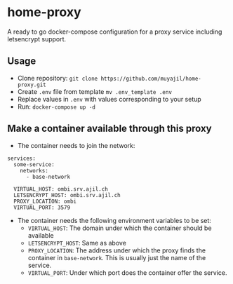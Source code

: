 # home-proxy
A ready to go docker-compose configuration for a proxy service including letsencrypt support.

## Usage
- Clone repository: `git clone https://github.com/muyajil/home-proxy.git`
- Create `.env` file from template `mv .env_template .env`
- Replace values in `.env` with values corresponding to your setup
- Run: `docker-compose up -d`

## Make a container available through this proxy
- The container needs to join the network:
```
services:
  some-service:
    networks:
      - base-network
```
      VIRTUAL_HOST: ombi.srv.ajil.ch
      LETSENCRYPT_HOST: ombi.srv.ajil.ch
      PROXY_LOCATION: ombi
      VIRTUAL_PORT: 3579
- The container needs the following environment variables to be set:
  - `VIRTUAL_HOST`: The domain under which the container should be available
  - `LETSENCRYPT_HOST`: Same as above
  - `PROXY_LOCATION`: The address under which the proxy finds the container in `base-network`. This is usually just the name of the service.
  - `VIRTUAL_PORT`: Under which port does the container offer the service.
